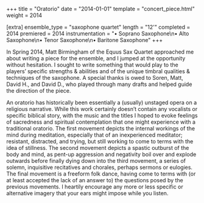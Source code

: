 +++
title = "Oratorio"
date = "2014-01-01"
template = "concert_piece.html"
weight = 2014

[extra]
ensemble_type = "saxophone quartet"
length = "12'"
completed = 2014
premiered = 2014
instrumentation = "• Soprano Saxophone\n• Alto Saxophone\n• Tenor Saxophone\n• Baritone Saxophone"
+++

In Spring 2014, Matt Birmingham of the Equus Sax Quartet approached me about writing a piece for the ensemble, and I jumped at the opportunity without hesitation. I sought to write something that would play to the players’ specific strengths & abilities and of the unique timbral qualities & techniques of the saxophone. A special thanks is owed to Soren, Matt, David H., and David D., who played through many drafts and helped guide the direction of the piece.

An oratorio has historically been essentially a (usually) unstaged opera on a religious narrative. While this work certainly doesn’t contain any vocalists or specific biblical story, with the music and the titles I hoped to evoke feelings of sacredness and spiritual contemplation that one might experience with a traditional oratorio. The first movement depicts the internal workings of the mind during meditation, especially that of an inexperienced meditator; resistant, distracted, and trying, but still working to come to terms with the idea of stillness. The second movement depicts a spastic outburst of the body and mind, as pent-up aggression and negativity boil over and explode outwards before finally dying down into the third movement, a series of solemn, inquisitive recitatives and chorales, perhaps sermons or eulogies. The final movement is a freeform folk dance, having come to terms with (or at least accepted the lack of an answer to) the questions posed by the previous movements. I heartily encourage any more or less specific or alternative imagery that your ears might impose while you listen.
